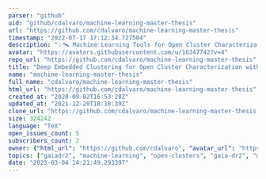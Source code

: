 ```yaml
---
parser: "github"
uid: "github/cdalvaro/machine-learning-master-thesis"
url: "https://github.com/cdalvaro/machine-learning-master-thesis"
timestamp: "2022-07-17 17:12:34.727504"
description: "✨🛰 Machine Learning Tools for Open Cluster Characterization with Gaia DR2 Data"
avatar: "https://avatars.githubusercontent.com/u/16347742?v=4"
repo_url: "https://github.com/cdalvaro/machine-learning-master-thesis"
title: "Deep Embedded Clustering for Open Cluster Characterization with Gaia DR2 Data"
name: "machine-learning-master-thesis"
full_name: "cdalvaro/machine-learning-master-thesis"
html_url: "https://github.com/cdalvaro/machine-learning-master-thesis"
created_at: "2020-09-02T16:53:28Z"
updated_at: "2021-12-20T18:10:39Z"
clone_url: "https://github.com/cdalvaro/machine-learning-master-thesis.git"
size: 324242
language: "TeX"
open_issues_count: 5
subscribers_count: 2
owner: {"html_url": "https://github.com/cdalvaro", "avatar_url": "https://avatars.githubusercontent.com/u/16347742?v=4", "login": "cdalvaro", "type": "User"}
topics: ["gaiadr2", "machine-learning", "open-clusters", "gaia-dr2", "mission-gaia", "deep-embedded-clustering", "dec", "open-clusters-characterization"]
date: "2023-03-04 14:21:49.293397"
---
```

